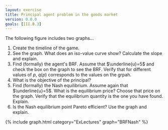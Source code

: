 ```yaml
---
layout: exercise
title: Principal agent problem in the goods market
version: 0.0.0
goals: [III.B.3]
---
```


The following figure includes two graphs...

1. Create the timeline of the game.
2. See the graph. What does an iso-value curve show? Calculate the slope and explain.
3. Find (formally) the agent's BRF. Assume that $\underline{u}=5$ and check the box on the graph to see the BRF. Verify that for different values of $p$, $q(p)$ corresponds to the values on the grpah.
4. What is the objective of the principal?
5. Find (formally) the Nash equilibrium. Assume again that $\underline{u}=5$. What is the equilibrium price? Choose that price on the graph. Verify that the equilibrium quantity is the one you have found. Explain.
6. Is the Nash equilibrium point Pareto efficient? Use the graph and explain.


{% include graph.html category="ExLectures" graph="BRFNash" %}
